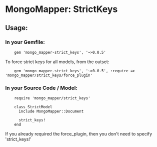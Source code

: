 # MongoMapper: StrictKeys

## Usage:

### In your Gemfile:

        gem 'mongo_mapper-strict_keys', '~>0.0.5'

To force strict keys for all models, from the outset:

        gem 'mongo_mapper-strict_keys', '~>0.0.5', :require => 'mongo_mapper/strict_keys/force_plugin'

### In your Source Code / Model:

        require 'mongo_mapper/strict_keys'

        class StrictModel
          include MongoMapper::Document

          strict_keys!
        end

If you already required the force\_plugin, then you don't need to specify 'strict_keys!'
